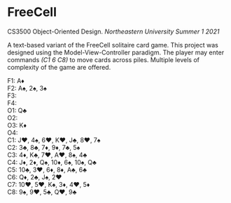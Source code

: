# FreeCell

CS3500 Object-Oriented Design. _Northeastern University Summer 1 2021_

A text-based variant of the FreeCell solitaire card game. This project was designed using the Model-View-Controller paradigm. The player may enter commands _(C1 6 C8)_ to move cards across piles. Multiple levels of complexity of the game are offered.

F1: A♦  
F2: A♠, 2♠, 3♠  
F3:  
F4:  
O1: Q♣  
O2:  
O3: K♦  
O4:  
C1: J♥, 4♠, 6♥, K♥, J♣, 8♥, 7♠  
C2: 3♣, 8♣, 7♦, 9♦, 7♣, 5♠  
C3: 4♦, K♣, 7♥, A♥, 8♠, 4♣  
C4: J♦, 2♦, Q♠, 10♦, 6♠, 10♠, Q♣  
C5: 10♣, 3♥, 6♦, 8♦, A♣, 6♣  
C6: Q♦, 2♣, J♠, 2♥  
C7: 10♥, 5♥, K♠, 3♦, 4♥, 5♦  
C8: 9♠, 9♥, 5♣, Q♥, 9♣  
